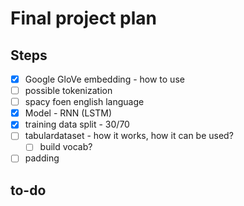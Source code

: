 # Final project plan

## Steps
- [x] Google GloVe embedding - how to use
- [ ] possible tokenization
- [ ] spacy foen english language
- [x] Model - RNN (LSTM)
- [x] training data split - 30/70
- [ ] tabulardataset - how it works, how it can be used?
  - [ ] build vocab?
- [ ] padding

## to-do